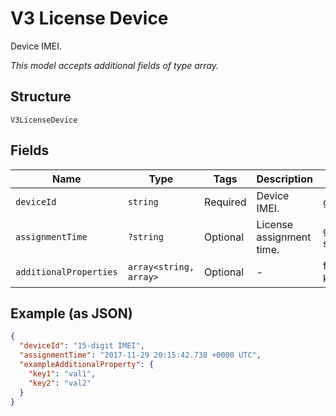 
# V3 License Device

Device IMEI.

*This model accepts additional fields of type array.*

## Structure

`V3LicenseDevice`

## Fields

| Name | Type | Tags | Description | Getter | Setter |
|  --- | --- | --- | --- | --- | --- |
| `deviceId` | `string` | Required | Device IMEI. | getDeviceId(): string | setDeviceId(string deviceId): void |
| `assignmentTime` | `?string` | Optional | License assignment time. | getAssignmentTime(): ?string | setAssignmentTime(?string assignmentTime): void |
| `additionalProperties` | `array<string, array>` | Optional | - | findAdditionalProperty(string key): array | additionalProperty(string key, array value): void |

## Example (as JSON)

```json
{
  "deviceId": "15-digit IMEI",
  "assignmentTime": "2017-11-29 20:15:42.738 +0000 UTC",
  "exampleAdditionalProperty": {
    "key1": "val1",
    "key2": "val2"
  }
}
```

